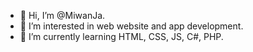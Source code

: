 - 👋 Hi, I’m @MiwanJa.
- 👀 I’m interested in web website and app development.
- 🌱 I’m currently learning HTML, CSS, JS, C#, PHP.
